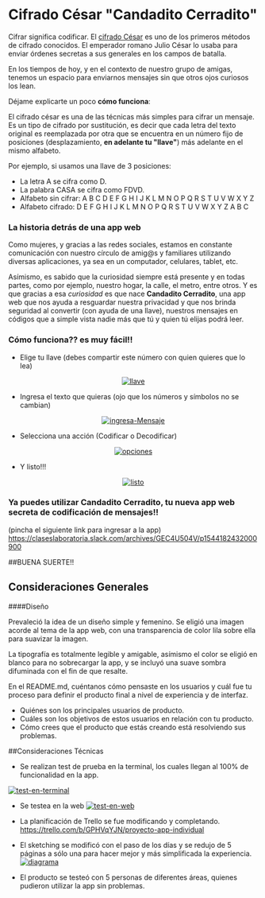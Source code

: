 # Cifrado César "Candadito Cerradito"

Cifrar significa codificar. El [cifrado César](https://en.wikipedia.org/wiki/Caesar_cipher) es uno de los primeros métodos de cifrado conocidos. El emperador romano Julio César lo usaba para enviar órdenes secretas a sus generales en los campos de batalla.

En los tiempos de hoy, y en el contexto de nuestro grupo de amigas, tenemos un espacio para enviarnos mensajes sin que otros ojos curiosos los lean.

Déjame explicarte un poco **cómo funciona**:

El cifrado césar es una de las técnicas más simples para cifrar un mensaje. Es un tipo de cifrado por sustitución, es decir que cada letra del texto original es reemplazada por otra que se encuentra en un número fijo de posiciones (desplazamiento, **en adelante tu "llave"**) más adelante en el mismo alfabeto.

Por ejemplo, si usamos una llave de 3 posiciones:

- La letra A se cifra como D.
- La palabra CASA se cifra como FDVD.
- Alfabeto sin cifrar: A B C D E F G H I J K L M N O P Q R S T U V W X Y Z
- Alfabeto cifrado: D E F G H I J K L M N O P Q R S T U V W X Y Z A B C


### La historia detrás de una app web

Como mujeres, y gracias a las redes sociales, estamos en constante comunicación con nuestro círculo de amig@s y familiares utilizando diversas aplicaciones, ya sea en un computador, celulares, tablet, etc.

Asímismo, es sabido que la curiosidad siempre está presente y en todas partes, como por ejemplo, nuestro hogar, la calle, el metro, entre otros. Y es que gracias a esa _curiosidad_ es que nace **Candadito Cerradito**, una app web que nos ayuda a resguardar nuestra privacidad y que nos brinda seguridad al convertir (con ayuda de una llave), nuestros mensajes en códigos que a simple vista nadie más que tú y quien tú elijas podrá leer.


### Cómo funciona?? es muy fácil!!

- Elige tu llave (debes compartir este número con quien quieres que lo lea)
<center><a href="https://imgbb.com/"><img src="https://i.ibb.co/y89hfz6/llave.png" alt="llave" border="0"></a></center>

- Ingresa el texto que quieras (ojo que los números y símbolos no se cambian)
<center><a href="https://imgbb.com/"><img src="https://i.ibb.co/HYD3XSw/ingresa-Mensaje.png" alt="ingresa-Mensaje" border="0"></a></center>

- Selecciona una acción (Codificar o Decodificar)
<center><a href="https://imgbb.com/"><img src="https://i.ibb.co/3TWTLp9/opciones.png" alt="opciones" border="0"></a></center>

- Y listo!!!
<center><a href="https://imgbb.com/"><img src="https://i.ibb.co/qRcp70t/listo.png" alt="listo" border="0"></a></center>


### Ya puedes utilizar **Candadito Cerradito**, tu nueva app web secreta de codificación de mensajes!!

(pincha el siguiente link para ingresar a la app)
https://claseslaboratoria.slack.com/archives/GEC4U504V/p1544182432000900

##BUENA SUERTE!!




## Consideraciones Generales

####Diseño

Prevaleció la idea de un diseño simple y femenino. Se eligió una imagen acorde al tema de la app web, con una transparencia de color lila sobre ella para suavizar la imagen.

La tipografía es totalmente legible y amigable, asímismo el color se eligió en blanco para no sobrecargar la app, y se incluyó una suave sombra difuminada con el fin de que resalte.


En el README.md, cuéntanos cómo pensaste en los usuarios y cuál fue tu proceso para definir el producto final a nivel de experiencia y de interfaz.

- Quiénes son los principales usuarios de producto.
- Cuáles son los objetivos de estos usuarios en relación con tu producto.
- Cómo crees que el producto que estás creando está resolviendo sus problemas.

##Consideraciones Técnicas


* Se realizan test de prueba en la terminal, los cuales llegan al 100% de funcionalidad en la app.

<a href="https://ibb.co/HNYtgNH"><img src="https://i.ibb.co/5YvrcYR/test-en-terminal.png" alt="test-en-terminal" border="0"></a>

* Se testea en la web
<a href="https://ibb.co/SPfbjHk"><img src="https://i.ibb.co/7XkPfB3/test-en-web.png" alt="test-en-web" border="0"></a>

* La planificación de Trello se fue modificando y completando.
https://trello.com/b/GPHVqYJN/proyecto-app-individual

* El sketching se modificó con el paso de los días y se redujo de 5 páginas a sólo una para hacer mejor y más simplificada la experiencia.
<a href="https://imgbb.com/"><img src="https://i.ibb.co/N9KLKYn/diagrama.png" alt="diagrama" border="0"></a>

* El producto se testeó con 5 personas de diferentes áreas, quienes pudieron utilizar la app sin problemas.
